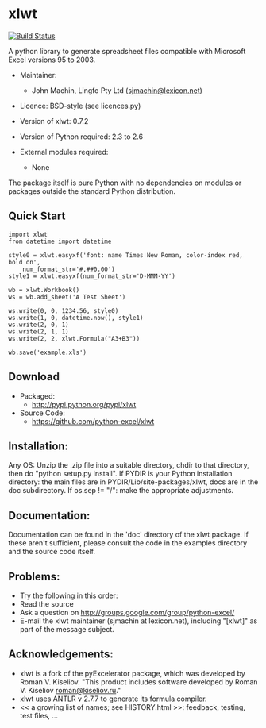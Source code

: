xlwt
======

[![Build Status](https://secure.travis-ci.org/pedromorgan/xlwt.png?branch=master)](http://travis-ci.org/pedromorgan/xlwt)


A python library to generate spreadsheet files compatible with Microsoft Excel versions 95 to 2003.

* Maintainer: 
    * John Machin, Lingfo Pty Ltd (sjmachin@lexicon.net)

* Licence: 
    BSD-style (see licences.py)

* Version of xlwt: 
    0.7.2

* Version of Python required: 2.3 to 2.6
* External modules required: 
    * None

The package itself is pure Python with no dependencies on modules or packages outside the standard Python distribution.

Quick Start
--------------------

    import xlwt
    from datetime import datetime

    style0 = xlwt.easyxf('font: name Times New Roman, color-index red, bold on',
        num_format_str='#,##0.00')
    style1 = xlwt.easyxf(num_format_str='D-MMM-YY')

    wb = xlwt.Workbook()
    ws = wb.add_sheet('A Test Sheet')

    ws.write(0, 0, 1234.56, style0)
    ws.write(1, 0, datetime.now(), style1)
    ws.write(2, 0, 1)
    ws.write(2, 1, 1)
    ws.write(2, 2, xlwt.Formula("A3+B3"))

    wb.save('example.xls')

Download
------------------------
* Packaged: 
    * http://pypi.python.org/pypi/xlwt
* Source Code:
    * https://github.com/python-excel/xlwt

Installation:
--------------
Any OS: Unzip the .zip file into a suitable directory, chdir to that directory, then do "python setup.py install".
If PYDIR is your Python installation directory: the main files are in PYDIR/Lib/site-packages/xlwt, docs are in the doc subdirectory.
If os.sep != "/": make the appropriate adjustments.



Documentation:
-------------------
Documentation can be found in the 'doc' directory of the xlwt package. If these aren't sufficient, please consult the code in the examples directory and the source code itself.

Problems:
----------------------------
* Try the following in this order:
* Read the source
* Ask a question on http://groups.google.com/group/python-excel/
* E-mail the xlwt maintainer (sjmachin at lexicon.net), including "[xlwt]" as part of the message subject.

Acknowledgements:
--------------------------------
* xlwt is a fork of the pyExcelerator package, which was developed by Roman V. Kiseliov. "This product includes software developed by Roman V. Kiseliov <roman@kiseliov.ru>."
* xlwt uses ANTLR v 2.7.7 to generate its formula compiler.
* << a growing list of names; see HISTORY.html >>: feedback, testing, test files, ...

